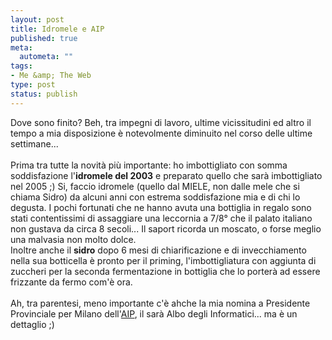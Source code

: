 ```yaml
--- 
layout: post
title: Idromele e AIP
published: true
meta: 
  autometa: ""
tags: 
- Me &amp; The Web
type: post
status: publish
---
```

 <div style="clear:both;"></div>Dove sono finito? Beh, tra impegni di lavoro, ultime vicissitudini ed altro il tempo a mia disposizione è notevolmente diminuito nel corso delle ultime settimane...<br /><br />Prima tra tutte la novità più importante: ho imbottigliato con somma soddisfazione l'<b>idromele del 2003</b> e preparato quello che sarà imbottigliato nel 2005 ;) Si, faccio idromele (quello dal MIELE, non dalle mele che si chiama Sidro) da alcuni anni con estrema soddisfazione mia e di chi lo degusta. I pochi fortunati che ne hanno avuta una bottiglia in regalo sono stati contentissimi di assaggiare una leccornia a 7/8° che il palato italiano non gustava da circa 8 secoli... Il saport ricorda un moscato, o forse meglio una malvasia non molto dolce.<br />Inoltre anche il <b>sidro</b> dopo 6 mesi di chiarificazione e di invecchiamento nella sua botticella è pronto per il priming, l'imbottigliatura con aggiunta di zuccheri per la seconda fermentazione in bottiglia che lo porterà ad essere frizzante da fermo com'è ora.<br /><br />Ah, tra parentesi, meno importante c'è ahche la mia nomina a Presidente Provinciale per Milano dell'<a href="http://www.aipnet.it/">AIP</a>, il sarà Albo degli Informatici... ma è un dettaglio ;)<div style="clear:both; padding-bottom: 0.25em;"></div> 
